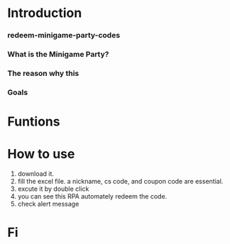 

# Introduction
### redeem-minigame-party-codes
### What is the Minigame Party?
### The reason why this 
### Goals


# Funtions
###

# How to use
1. download it. 
2. fill the excel file. a nickname, cs code, and coupon code are essential.
3. excute it by double click
4. you can see this RPA automately redeem the code.
5. check alert message


# Fi